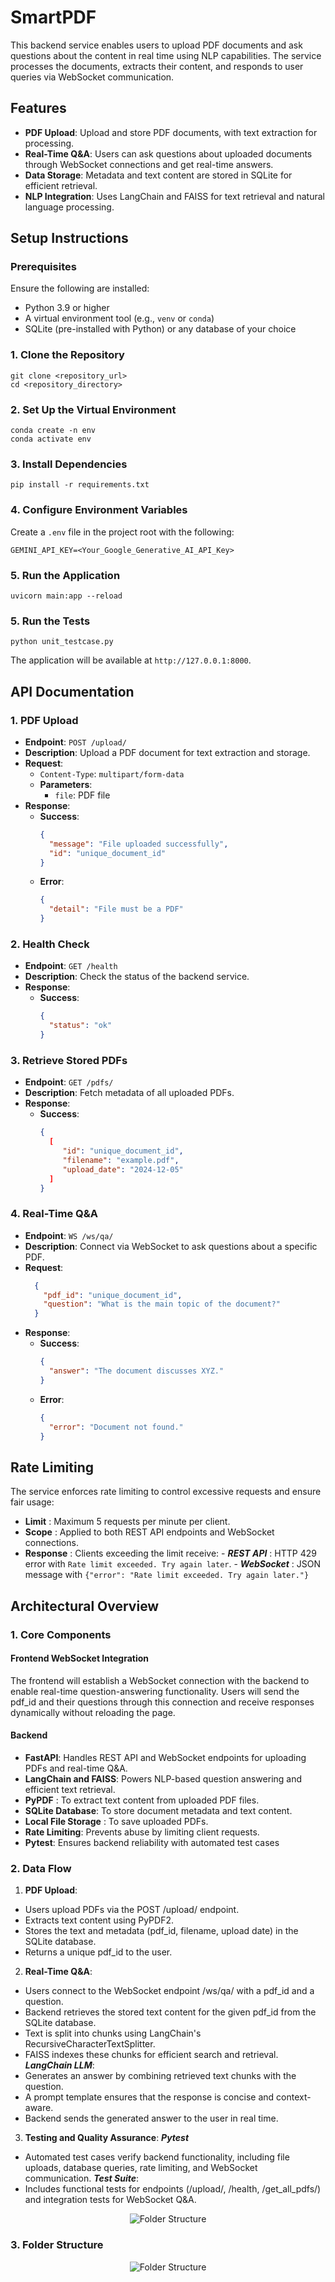 # SmartPDF

This backend service enables users to upload PDF documents and ask questions about the content in real time using NLP capabilities. The service processes the documents, extracts their content, and responds to user queries via WebSocket communication.

## Features
- **PDF Upload**: Upload and store PDF documents, with text extraction for processing.
- **Real-Time Q&A**: Users can ask questions about uploaded documents through WebSocket connections and get real-time answers.
- **Data Storage**: Metadata and text content are stored in SQLite for efficient retrieval.
- **NLP Integration**: Uses LangChain and FAISS for text retrieval and natural language processing.

## Setup Instructions

### Prerequisites
Ensure the following are installed:
- Python 3.9 or higher
- A virtual environment tool (e.g., `venv` or `conda`)
- SQLite (pre-installed with Python) or any database of your choice

### 1. Clone the Repository
```
git clone <repository_url>
cd <repository_directory>
```

### 2. Set Up the Virtual Environment
```
conda create -n env
conda activate env
```

### 3. Install Dependencies
```
pip install -r requirements.txt
```

### 4. Configure Environment Variables
Create a `.env` file in the project root with the following:
```env
GEMINI_API_KEY=<Your_Google_Generative_AI_API_Key>
```

### 5. Run the Application
```
uvicorn main:app --reload
```

### 5. Run the Tests
```
python unit_testcase.py
```

The application will be available at `http://127.0.0.1:8000`.

## API Documentation

### 1. **PDF Upload**
- **Endpoint**: `POST /upload/`
- **Description**: Upload a PDF document for text extraction and storage.
- **Request**:
  - `Content-Type`: `multipart/form-data`
  - **Parameters**: 
    - `file`: PDF file
- **Response**:
  - **Success**: 
    ```json
    {
      "message": "File uploaded successfully",
      "id": "unique_document_id"
    }
    ```
  - **Error**:
    ```json
    {
      "detail": "File must be a PDF"
    }
    ```

### 2. **Health Check**
- **Endpoint**: `GET /health`
- **Description**: Check the status of the backend service.
- **Response**:
  - **Success**: 
    ```json
    {
      "status": "ok"
    }

### 3. **Retrieve Stored PDFs**
- **Endpoint**: `GET /pdfs/`
- **Description**: Fetch metadata of all uploaded PDFs.
- **Response**:
  - **Success**: 
    ```json
    {
      [
         "id": "unique_document_id",
         "filename": "example.pdf",
         "upload_date": "2024-12-05"
      ]
    }

### 4. **Real-Time Q&A**
- **Endpoint**: `WS /ws/qa/`
- **Description**: Connect via WebSocket to ask questions about a specific PDF.
- **Request**:
  ```json
    {
      "pdf_id": "unique_document_id",
      "question": "What is the main topic of the document?"
    }
    ```
- **Response**:
  - **Success**: 
    ```json
    {
      "answer": "The document discusses XYZ."
    }
    ```
  - **Error**:
    ```json
    {
      "error": "Document not found."
    }
    ```

## Rate Limiting ##

The service enforces rate limiting to control excessive requests and ensure fair usage:

- **Limit** : Maximum 5 requests per minute per client.
- **Scope** : Applied to both REST API endpoints and WebSocket connections.
- **Response** : Clients exceeding the limit receive:
      - ***REST API*** : HTTP 429 error with `Rate limit exceeded. Try again later`.
      - ***WebSocket*** : JSON message with `{"error": "Rate limit exceeded. Try again later."}`

## Architectural Overview ##

### 1. Core Components ###
#### Frontend WebSocket Integration ####
The frontend will establish a WebSocket connection with the backend to enable real-time question-answering functionality. Users will send the pdf_id and their questions through this connection and receive responses dynamically without reloading the page.

#### Backend ####
- **FastAPI**: Handles REST API and WebSocket endpoints for uploading PDFs and real-time Q&A.
- **LangChain and FAISS**: Powers NLP-based question answering and efficient text retrieval.
- **PyPDF** :  To extract text content from uploaded PDF files.
- **SQLite Database**: To store document metadata and text content.
- **Local File Storage** : To save uploaded PDFs.
- **Rate Limiting**: Prevents abuse by limiting client requests.
- **Pytest**: Ensures backend reliability with automated test cases

### 2. Data Flow ###
1. **PDF Upload**: 
- Users upload PDFs via the POST /upload/ endpoint.
- Extracts text content using PyPDF2.
- Stores the text and metadata (pdf_id, filename, upload date) in the SQLite database.
- Returns a unique pdf_id to the user.
2. **Real-Time Q&A**: 
- Users connect to the WebSocket endpoint /ws/qa/ with a pdf_id and a question.
- Backend retrieves the stored text content for the given pdf_id from the SQLite database.
- Text is split into chunks using LangChain's RecursiveCharacterTextSplitter.
- FAISS indexes these chunks for efficient search and retrieval.
***LangChain LLM***:
- Generates an answer by combining retrieved text chunks with the question.
- A prompt template ensures that the response is concise and context-aware.
- Backend sends the generated answer to the user in real time.
3. **Testing and Quality Assurance**: 
***Pytest***
- Automated test cases verify backend functionality, including file uploads, database queries, rate limiting, and WebSocket communication.
***Test Suite***:
- Includes functional tests for endpoints (/upload/, /health, /get_all_pdfs/) and integration tests for WebSocket Q&A.

<p align="center">
  <img src="/assets/folder.png" alt="Folder Structure" />
</p>

### 3. Folder Structure ###

<p align="center">
  <img src="/assets/folder.png" alt="Folder Structure" />
</p>